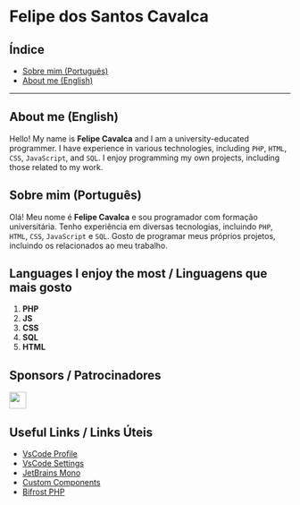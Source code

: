 # Felipe dos Santos Cavalca

## Índice

- [Sobre mim (Português)](#sobre-mim-português)
- [About me (English)](#about-me-english)

---

## About me (English)

Hello! My name is **Felipe Cavalca** and I am a university-educated programmer. I have experience in various technologies, including `PHP`, `HTML`, `CSS`, `JavaScript`, and `SQL`. I enjoy programming my own projects, including those related to my work.

## Sobre mim (Português)

Olá! Meu nome é **Felipe Cavalca** e sou programador com formação universitária. Tenho experiência em diversas tecnologias, incluindo `PHP`, `HTML`, `CSS`, `JavaScript` e `SQL`. Gosto de programar meus próprios projetos, incluindo os relacionados ao meu trabalho.

## Languages I enjoy the most / Linguagens que mais gosto

1. **PHP**
2. **JS**
3. **CSS**
4. **SQL**
5. **HTML**

## Sponsors / Patrocinadores

<a href="https://github.com/JoaoSto">
    <img src="https://avatars.githubusercontent.com/u/68963884?v=4" width="30" height="30">
</a>

## Useful Links / Links Úteis

- [VsCode Profile](Home.code-profile)
- [VsCode Settings](settingsVsCode.jsonc)
- [JetBrains Mono](https://www.jetbrains.com/pt-br/lp/mono/)
- [Custom Components](https://github.com/Felipe-Cavalca/BifrostPHP-Components)
- [Bifrost PHP](https://github.com/stars/Felipe-Cavalca/lists/bifrostphp)
